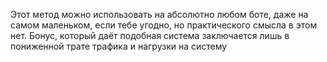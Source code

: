 Этот метод  можно использовать на абсолютно любом боте, даже на самом маленьком, если тебе угодно, но практического смысла в этом нет. Бонус, который даёт подобная система заключается лишь в пониженной трате трафика и нагрузки на систему